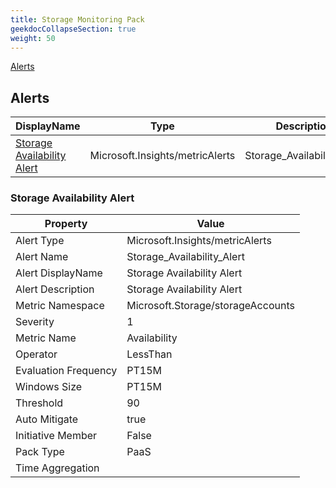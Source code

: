 ```yaml
---
title: Storage Monitoring Pack
geekdocCollapseSection: true
weight: 50
---
```

[Alerts](#alerts)

## Alerts
|DisplayName|Type|Description|
|---|---|---|
|[Storage Availability Alert](#storage-availability-alert)|Microsoft.Insights/metricAlerts|Storage_Availability_Alert|
### Storage Availability Alert

|Property | Value |
|---|---|
|Alert Type                    | Microsoft.Insights/metricAlerts |
|Alert Name                    |Storage_Availability_Alert|
|Alert DisplayName             |Storage Availability Alert| |
|Alert Description             |Storage Availability Alert| |
|Metric Namespace             |Microsoft.Storage/storageAccounts| |
|Severity                    |1| |
|Metric Name                  |Availability| |
|Operator                     |LessThan| |
|Evaluation Frequency       |PT15M| |
|Windows Size                |PT15M| |
|Threshold                 |90| |
|Auto Mitigate              |true| |
|Initiative Member             |False| |
|Pack Type                     |PaaS| |
|Time Aggregation              || |
